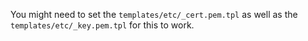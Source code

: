 You might need to set the ```templates/etc/_cert.pem.tpl``` as well as the ```templates/etc/_key.pem.tpl``` for this to work.

